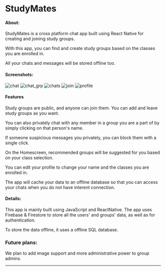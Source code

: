 # StudyMates


#### About:

StudyMates is a cross platform chat app built using React Native for creating and joining study groups. 

With this app, you can find and create study groups based on the classes you are enrolled in. 

All your chats and messages will be stored offline too.


#### Screenshots:
![chat](https://github.com/aadityadhruv/studygroup/blob/master/images/chat1.jpg)
![chat_grp](https://github.com/aadityadhruv/studygroup/blob/master/images/chat2.jpg)
![chats](https://github.com/aadityadhruv/studygroup/blob/master/images/chats.jpg)
![join](https://github.com/aadityadhruv/studygroup/blob/master/images/join1.jpg)
![profile](https://github.com/aadityadhruv/studygroup/blob/master/images/profile.jpg)

#### Features

Study groups are public, and anyone can join them. You can add and leave study groups as you want.

You can also privately chat with any member in a group you are a part of by simply clicking on that person's name. 
 
 If someone suspicious messages you privately, you can block them with a single click.

On the Homescreen, recommended groups will be suggested for you based on your class selection.

You can edit your profile to change your name and the classes you are enrolled in.

The app will cache your data to an offline database so that you can access your chats when you do not have interent connection.


#### Details:


This app is mainly built using JavaScript and ReactNative. The app uses Firebase & Firestore to store all the users' and groups' data, as well as for authentication.

To store the data offline, it uses a offline SQL database.



### Future plans:

We plan to add image support and more administrative power to group admins.




---

